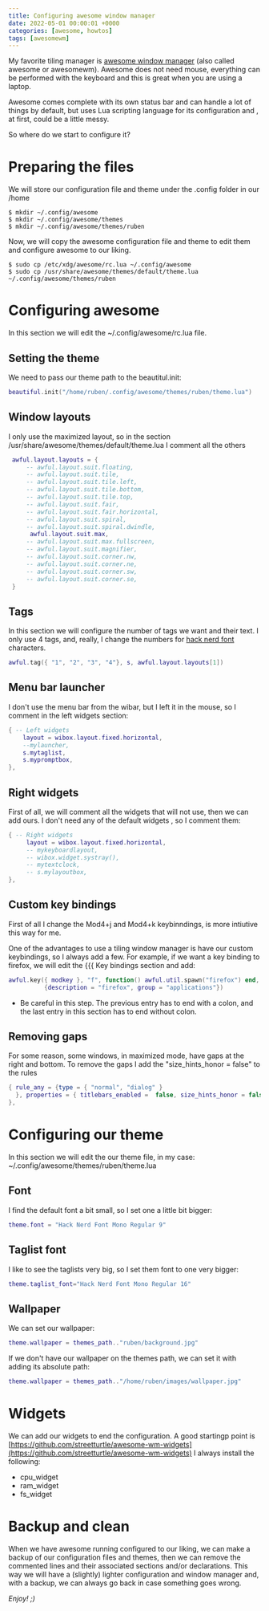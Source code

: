 ```yaml
---
title: Configuring awesome window manager
date: 2022-05-01 00:00:01 +0000
categories: [awesome, howtos]
tags: [awesomewm]
---
```


My favorite tiling manager is [awesome window manager](https://awesomewm.org/) (also called awesome or awesomewm). 
Awesome does not need mouse, everything can be performed with the keyboard and this is great when you are using a laptop.

Awesome comes complete with its own status bar and can handle a lot of things by default, but uses Lua scripting language for its configuration and , at first, could be a little messy.

So where do we start to configure it?

# Preparing the files
We will store our configuration file and theme under the .config folder in our /home

```shell
$ mkdir ~/.config/awesome    
$ mkdir ~/.config/awesome/themes
$ mkdir ~/.config/awesome/themes/ruben
```

Now, we will copy the awesome configuration file and theme to edit them and configure awesome to our liking.

```shell
$ sudo cp /etc/xdg/awesome/rc.lua ~/.config/awesome
$ sudo cp /usr/share/awesome/themes/default/theme.lua ~/.config/awesome/themes/ruben
```

# Configuring awesome

In this section we will edit the ~/.config/awesome/rc.lua file.

## Setting the theme
We need to pass our theme path to the beautitul.init:

```lua
beautiful.init("/home/ruben/.config/awesome/themes/ruben/theme.lua")
```

## Window layouts
I only use the maximized layout, so in the section /usr/share/awesome/themes/default/theme.lua I comment all the others


```lua
 awful.layout.layouts = {
     -- awful.layout.suit.floating,
     -- awful.layout.suit.tile,
     -- awful.layout.suit.tile.left,
     -- awful.layout.suit.tile.bottom,
     -- awful.layout.suit.tile.top,
     -- awful.layout.suit.fair,
     -- awful.layout.suit.fair.horizontal,
     -- awful.layout.suit.spiral,
     -- awful.layout.suit.spiral.dwindle,
      awful.layout.suit.max,
     -- awful.layout.suit.max.fullscreen,
     -- awful.layout.suit.magnifier,
     -- awful.layout.suit.corner.nw,
     -- awful.layout.suit.corner.ne,
     -- awful.layout.suit.corner.sw,
     -- awful.layout.suit.corner.se,
 }

```

## Tags

In this section we will configure the number of tags we want and their text.
I only use 4 tags, and, really, I change the numbers for [hack nerd font](https://github.com/ryanoasis/nerd-fonts/releases/download/v2.1.0/Hack.zip) characters.

```lua
awful.tag({ "1", "2", "3", "4"}, s, awful.layout.layouts[1])
```

## Menu bar launcher

I don't use the menu bar from the wibar, but I left it in the mouse, so I comment in the left widgets section:

```lua
{ -- Left widgets
    layout = wibox.layout.fixed.horizontal,
    --mylauncher,
    s.mytaglist,
    s.mypromptbox,
},
```

## Right widgets
First of all, we will comment all the widgets that will not use, then we can add ours.
I don't need any of the default widgets , so I comment them:

```lua
{ -- Right widgets
     layout = wibox.layout.fixed.horizontal,
     -- mykeyboardlayout,
     -- wibox.widget.systray(),
     -- mytextclock,
     -- s.mylayoutbox,
},

```

## Custom key bindings

First of all I change the Mod4+j and Mod4+k keybinndings, is more intiutive this way for me.

One of the advantages to use a tiling window manager is have our custom keybindings, so I always add a few. 
For example, if we want a key binding to firefox, we will edit the {{{ Key bindings section and add:

```lua
awful.key({ modkey }, "f", function() awful.util.spawn("firefox") end,
          {description = "firefox", group = "applications"})
```
* Be careful in this step. The previous entry has to end with a colon, and the last entry in this section has to end without colon.

## Removing gaps 
For some reason, some windows, in maximized mode, have gaps at the right and bottom. To remove the gaps I add the "size_hints_honor = false" to the rules

```lua
{ rule_any = {type = { "normal", "dialog" }
  }, properties = { titlebars_enabled =  false, size_hints_honor = false }
},     
```

# Configuring our theme

In this section we will edit the our theme file, in my case: ~/.config/awesome/themes/ruben/theme.lua

## Font

I find the default font a bit small, so I set one a little bit bigger:

```lua
theme.font = "Hack Nerd Font Mono Regular 9"
```

## Taglist font
I like to see the taglists very big, so I set them font to one very bigger:

```lua
theme.taglist_font="Hack Nerd Font Mono Regular 16"
```

## Wallpaper

We can set our wallpaper: 

```lua
theme.wallpaper = themes_path.."ruben/background.jpg"

```

If we don't have our wallpaper on the themes path, we can set it with adding its absolute path:

```lua
theme.wallpaper = themes_path.."/home/ruben/images/wallpaper.jpg"

```
# Widgets

We can add our widgets to end the configuration. A good startingp point is [https://github.com/streetturtle/awesome-wm-widgets](https://github.com/streetturtle/awesome-wm-widgets)
I always install the following:
  * cpu_widget
  * ram_widget
  * fs_widget

# Backup and clean

When we have awesome running configured to our liking, we can make a backup of our configuration files and themes, then we can remove the commented lines and their associated sections and/or declarations. This way we will have a (slightly) lighter configuration and window manager and, with a backup, we can always go back in case something goes wrong.

_Enjoy! ;)_

